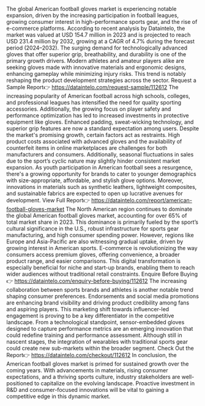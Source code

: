The global American football gloves market is experiencing notable expansion, driven by the increasing participation in football leagues, growing consumer interest in high-performance sports gear, and the rise of e-commerce platforms. According to recent analysis by Dataintelo, the market was valued at USD 154.7 million in 2023 and is projected to reach USD 231.4 million by 2032, growing at a CAGR of 4.7% during the forecast period (2024–2032).
The surging demand for technologically advanced gloves that offer superior grip, breathability, and durability is one of the primary growth drivers. Modern athletes and amateur players alike are seeking gloves made with innovative materials and ergonomic designs, enhancing gameplay while minimizing injury risks. This trend is notably reshaping the product development strategies across the sector.
Request a Sample Report👉 https://dataintelo.com/request-sample/112612 
The increasing popularity of American football across high schools, colleges, and professional leagues has intensified the need for quality sporting accessories. Additionally, the growing focus on player safety and performance optimization has led to increased investments in protective equipment like gloves. Enhanced padding, sweat-wicking technology, and superior grip features are now a standard expectation among users.
Despite the market's promising growth, certain factors act as restraints. High product costs associated with advanced gloves and the availability of counterfeit items in online marketplaces are challenges for both manufacturers and consumers. Additionally, seasonal fluctuations in sales due to the sport’s cyclic nature may slightly hinder consistent market expansion.
As youth participation in American football sees a resurgence, there's a growing opportunity for brands to cater to younger demographics with size-appropriate, affordable, and stylish glove options. Moreover, innovations in materials such as synthetic leathers, lightweight composites, and sustainable fabrics are expected to open up lucrative avenues for development.
View Full Report👉 https://dataintelo.com/report/american-football-gloves-market 
The North American region continues to dominate the global American football gloves market, accounting for over 65% of total market share in 2023. This dominance is primarily fueled by the sport’s cultural significance in the U.S., robust infrastructure for sports gear manufacturing, and high consumer spending power. However, regions like Europe and Asia-Pacific are also witnessing gradual uptake, driven by growing interest in American sports.
E-commerce is revolutionizing the way consumers access premium gloves, offering convenience, a broader product range, and easier comparisons. This digital transformation is especially beneficial for niche and start-up brands, enabling them to reach wider audiences without traditional retail constraints.
Enquire Before Buying👉 https://dataintelo.com/enquiry-before-buying/112612 
The increasing collaboration between sports brands and athletes is another notable trend shaping consumer preferences. Endorsements and social media promotions are enhancing brand visibility and driving product credibility among fans and aspiring players. This marketing shift towards influencer-led engagement is proving to be a key differentiator in the competitive landscape.
From a technological standpoint, sensor-embedded gloves designed to capture performance metrics are an emerging innovation that could redefine training and performance assessment. Although still in nascent stages, the integration of wearables with traditional sports gear could create new sub-markets within the broader segment.
Check Out the Report👉 https://dataintelo.com/checkout/112612 
In conclusion, the American football gloves market is primed for sustained growth over the coming years. With advancements in materials, rising consumer expectations, and a thriving sports culture, industry stakeholders are well-positioned to capitalize on the evolving landscape. Proactive investment in R&D and consumer-focused innovations will be vital to gaining a competitive edge in this dynamic market.
